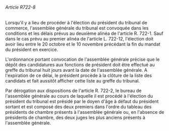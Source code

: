 ###### Article R722-8

Lorsqu'il y a lieu de procéder à l'élection du président du tribunal de commerce, l'assemblée générale du tribunal est convoquée dans les conditions et les délais prévus au deuxième alinéa de l'article R. 722-1. Sauf dans le cas prévu au premier alinéa de l'article L. 722-12, l'élection doit avoir lieu entre le 20 octobre et le 10 novembre précédant la fin du mandat du président en exercice.

L'ordonnance portant convocation de l'assemblée générale précise que le dépôt des candidatures aux fonctions de président doit être effectué au greffe du tribunal huit jours avant la date de l'assemblée générale. A l'expiration de ce délai, le président procède à la clôture de la liste des candidats et fait aussitôt afficher cette liste au greffe du tribunal.

Par dérogation aux dispositions de l'article R. 722-2, le bureau de l'assemblée générale au cours de laquelle il est procédé à l'élection du président du tribunal est présidé par le doyen d'âge à défaut du président sortant et est composé des deux premiers dans l'ordre du tableau des présidents de chambre présents à l'assemblée générale ou, en l'absence de présidents de chambre, des deux juges les plus anciens présents à l'assemblée générale.

